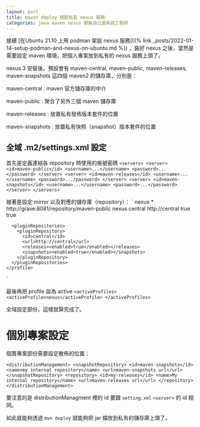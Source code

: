 ```yaml
---
layout: post
title: maven deploy 搭配私有 nexus 服務
categories: java maven nexus 假裝自己是系統工程師
---
```


 接續  [在Ubuntu 21.10 上用 podman 架設 nexus 服務]({% link _posts/2022-01-14-setup-podman-and-nexus-on-ubuntu.md %}) ，裝好 nexus 之後，當然是需要設定 maven 環境，把個人專案放到私有的 nexus 服務上頭了。


nexus 3 安裝後，預設會有 maven-central, maven-public, maven-releases, maven-snapshots 這四個 maven2 的儲存庫，分別是：

maven-central
: maven 官方儲存庫的中介

maven-public
: 聚合了另外三個 maven 儲存庫

maven-releases
: 放置私有發佈版本套件的位置

maven-snapshots
: 放置私有快照（snapshot）版本套件的位置 

## 全域 .m2/settings.xml 設定

首先是定義連結各 repository 時使用的帳號密碼
`
  <servers>
    <server>
      <id>maven-public</id>
      <username>...</username>
      <password>...</password>
    </server>
    <server>
      <id>maven-releases</id>
      <username>...</username>
      <password>.../password>
    </server>
    <server>
      <id>maven-snapshots</id>
      <username>...</username>
      <password>...</password>
    </server>
  </servers>
`

接著是設定 mirror 以及對應的儲存庫（repository）：
`
  <mirrors>
    <mirror>
      <id>nexus</id>
      <mirrorOf>*</mirrorOf>
      <url>http://grave:8081/repository/maven-public</url>
    </mirror>
  </mirrors>
  <profiles>
    <profile>
      <id>nexus</id>
      <!--Enable snapshots for the built in central repo to direct -->
      <!--all requests to nexus via the mirror -->
      <repositories>
        <repository>
          <id>central</id>
          <url>http://central</url>
          <releases><enabled>true</enabled></releases>
          <snapshots><enabled>true</enabled></snapshots>
        </repository>
      </repositories>
      
      <pluginRepositories>
        <pluginRepository>
          <id>central</id>
          <url>http://central</url>
          <releases><enabled>true</enabled></releases>
          <snapshots><enabled>true</enabled></snapshots>
        </pluginRepository>
      </pluginRepositories>
    </profile>
  </profiles>
`

最後再把 profile 設為 active
`
  <activeProfiles>
    <activeProfile>nexus</activeProfile>
  </activeProfiles>
`

全域設定部份，這樣就算完成了。

# 個別專案設定

個簣專案部份需要設定散佈的位置：

`
    <distributionManagement>
        <snapshotRepository>
            <id>maven-snapshots</id>
            <name>my internal repository</name>
            <url>maven-snapshots url</url>
        </snapshotRepository>
        <repository>
            <id>my-releases</id>
            <name>My internal repository</name>
            <url>maven-releases url</url>
        </repository>
    </distributionManagement>
`

要注意的是 distributionManagment 裡的 id 要跟 `setting.xml` `<server>` 的 id 相同。

如此就能夠透過 `mvn deploy` 就能夠把 jar 檔放到私有的儲存庫上頭了。